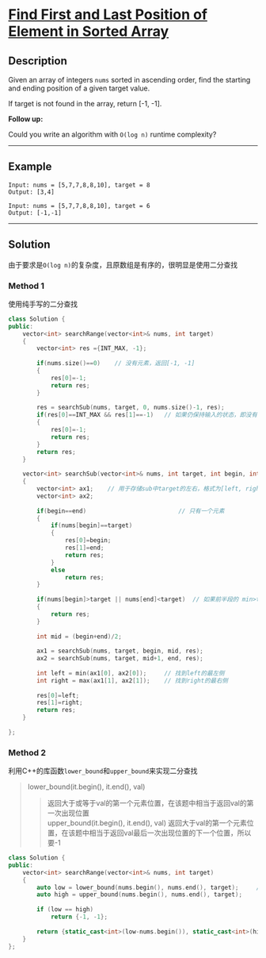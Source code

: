 # [Find First and Last Position of Element in Sorted Array](https://leetcode.com/problems/find-first-and-last-position-of-element-in-sorted-array/)

## Description
Given an array of integers `nums` sorted in ascending order, find the starting and ending position of a given target value.

If target is not found in the array, return [-1, -1].

**Follow up:** 

Could you write an algorithm with `O(log n)` runtime complexity?

---

## Example

```
Input: nums = [5,7,7,8,8,10], target = 8
Output: [3,4]
```

```
Input: nums = [5,7,7,8,8,10], target = 6
Output: [-1,-1]
```

---

## Solution
由于要求是`O(log n)`的复杂度，且原数组是有序的，很明显是使用二分查找

### Method 1
使用纯手写的二分查找

```c++
class Solution {
public:
    vector<int> searchRange(vector<int>& nums, int target)
    {   
        vector<int> res ={INT_MAX, -1};
        
        if(nums.size()==0)    // 没有元素，返回[-1, -1]
        {
            res[0]=-1;
            return res;
        }
        
        res = searchSub(nums, target, 0, nums.size()-1, res);
        if(res[0]==INT_MAX && res[1]==-1)   // 如果仍保持输入的状态，即没有找到对应，则返回[-1, -1]
        {
            res[0]=-1;
            return res;
        }
        return res;
    }
    
    vector<int> searchSub(vector<int>& nums, int target, int begin, int end, vector<int>& res)
    {
        vector<int> ax1;    // 用于存储sub中target的左右，格式为[left, right]
        vector<int> ax2;
        
        if(begin==end)                          // 只有一个元素
        {
            if(nums[begin]==target)
            {
                res[0]=begin;
                res[1]=end;
                return res;
            }
            else
                return res; 
        }
        
        if(nums[begin]>target || nums[end]<target)  // 如果前半段的 min>target 或 max<target 都不需要继续划分，直接返回“未找到”
        {
            return res;
        }
        
        int mid = (begin+end)/2;
        
        ax1 = searchSub(nums, target, begin, mid, res);
        ax2 = searchSub(nums, target, mid+1, end, res);
        
        int left = min(ax1[0], ax2[0]);     // 找到left的最左侧
        int right = max(ax1[1], ax2[1]);    // 找到right的最右侧
        
        res[0]=left;
        res[1]=right;
        return res;
    }
    
};
```

### Method 2
利用C++的库函数`lower_bound`和`upper_bound`来实现二分查找

> lower_bound(it.begin(), it.end(), val)
>> 返回大于或等于val的第一个元素位置，在该题中相当于返回val的第一次出现位置<br/>
> upper_bound(it.begin(), it.end(), val)
>> 返回大于val的第一个元素位置，在该题中相当于返回val最后一次出现位置的下一个位置，所以要-1<br/>

```c++
class Solution {
public:
    vector<int> searchRange(vector<int>& nums, int target)
    {
        auto low = lower_bound(nums.begin(), nums.end(), target);     // low & high 是迭代器
        auto high = upper_bound(nums.begin(), nums.end(), target);
        
        if (low == high)
            return {-1, -1};
        
        return {static_cast<int>(low-nums.begin()), static_cast<int>(high-1-nums.begin())};
    }
};
```
